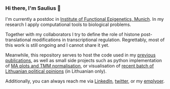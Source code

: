 ### Hi there, I'm Saulius 👋

I'm currently a postdoc in [Institute of Functional Epigenetics, Munich](https://www.helmholtz-muenchen.de/ife/index.html).
In my research I apply computational tools to biological problems. 

Together with my collaborators I try to define the role of histone post-translational modifications in transcriptional regulation.
Regrettably, most of this work is still ongoing and I cannot share it yet.

Meanwhile, this repository serves to host the code used in my [previous publications](https://scholar.google.de/citations?user=iQGCYb4AAAAJ&hl=en&oi=ao), as well as small side projects such as python implementation of [MA plots and TMM normalisation](https://github.com/lukauskas/tmma), or visualisation of [recent batch of Lithuanian political opinions](https://github.com/lukauskas/seimo-rinkimai-2020) (in Lithuanian only). 

Additionally, you can always reach me via [LinkedIn](https://www.linkedin.com/in/sauliuslukauskas/), [twitter](https://twitter.com/lukauskas_), or my [emplyoer](https://www.helmholtz-muenchen.de/ife/about-us/people/staff-detail/ma/6520/Dr.-Lukauskas/index.html).

<!--
**lukauskas/lukauskas** is a ✨ _special_ ✨ repository because its `README.md` (this file) appears on your GitHub profile.

Here are some ideas to get you started:

- 🔭 I’m currently working on ...
- 🌱 I’m currently learning ...
- 👯 I’m looking to collaborate on ...
- 🤔 I’m looking for help with ...
- 💬 Ask me about ...
- 📫 How to reach me: ...
- 😄 Pronouns: ...
- ⚡ Fun fact: ...
-->


